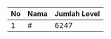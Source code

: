 | No | Nama            | Jumlah Level |
|----|-----------------|--------------|
| 1  | #    |    6247        |
